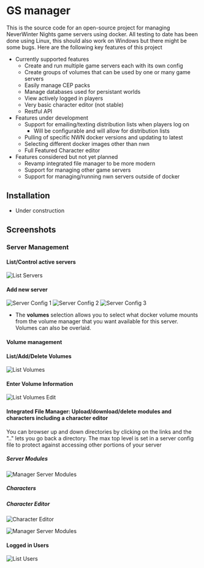 # GS manager
This is the source code for an open-source project for managing NeverWinter Nights game servers using docker. All testing to date has been done using Linux, this should also work on Windows but there might be some bugs. Here are the following key features of this project
* Currently supported features
  * Create and run multiple game servers each with its own config
  * Create groups of volumes that can be used by one or many game servers
  * Easily manage CEP packs
  * Manage databases used for persistant worlds
  * View actively logged in players
  * Very basic character editor (not stable)
  * Restful API
* Features under development
  * Support for emailing/texting distribution lists when players log on
    * Will be configurable and will allow for distribution lists
  * Pulling of specific NWN docker versions and updating to latest
  * Selecting different docker images other than nwn
  * Full Featured Character editor
* Features considered but not yet planned
  * Revamp integrated file manager to be more modern
  * Support for managing other game servers
  * Support for managing/running nwn servers outside of docker 
  
## Installation
* Under construction
## Screenshots
### Server Management
#### List/Control active servers
![List Servers](https://github.com/svolpe/gs-manager/blob/main/docs/screenshots/servers.png)
#### Add new server
![Server Config 1](https://github.com/svolpe/gs-manager/blob/main/docs/screenshots/server_config_1.png)
![Server Config 2](https://github.com/svolpe/gs-manager/blob/main/docs/screenshots/server_config_3.png)
![Server Config 3](https://github.com/svolpe/gs-manager/blob/main/docs/screenshots/server_config_2.png)
* The **volumes** selection allows you to select what docker volume mounts from the volume manager that you want available for this server. Volumes can also be overlaid.
#### Volume management
#### List/Add/Delete Volumes
![List Volumes](https://github.com/svolpe/gs-manager/blob/main/docs/screenshots/volume_manager.png)
#### Enter Volume Information
![List Volumes Edit](https://github.com/svolpe/gs-manager/blob/main/docs/screenshots/volume_manager_edit.png)
#### Integrated File Manager: Upload/download/delete modules and characters including a character editor
You can browser up and down directories by clicking on the links and the ".." lets you go back a directory. The max top level is set in a server config file to protect against accessing other portions of your server
##### Server Modules
![Manager Server Modules](https://github.com/svolpe/gs-manager/blob/main/docs/screenshots/file_manager_module.png)
##### Characters
##### Character Editor
![Character Editor](https://github.com/svolpe/gs-manager/blob/main/docs/screenshots/file_manager_character_editor.png)

![Manager Server Modules](https://github.com/svolpe/gs-manager/blob/main/docs/screenshots/file_manager_character.png)
#### Logged in Users
![List Users](https://github.com/svolpe/gs-manager/blob/main/docs/screenshots/players.png)

